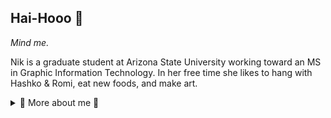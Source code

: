 ## Hai-Hooo 🥮

<!--
**nihkxo/nihkxo** is a ✨ _special_ ✨ repository because its `README.md` (this file) appears on your GitHub profile.
-->

*Mind me.*

Nik is a graduate student at Arizona State University working toward an MS in Graphic Information Technology.  In her free time she likes to hang with Hashko & Romi, eat new foods, and make art.

<div>
<details>
  <summary>🌸 More about me 🌸</summary>

- 📚 I’m currently working on my **MS in Graphic Information Technology**
- 🔰 I’m currently learning **my ABC's of coding**
- 💬 Ask me about **illustrative design**
- ⚡ Fun fact: ...
</details>